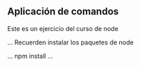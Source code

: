 ## Aplicación de comandos

Este es un ejercicio del curso de node 

...
Recuerden instalar los paquetes de node

...
npm install
...